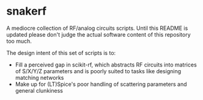 # snakerf

A mediocre collection of RF/analog circuits scripts. Until this README is updated please don't judge the actual software content of this repository too much.

The design intent of this set of scripts is to:
- Fill a perceived gap in scikit-rf, which abstracts RF circuits into matrices of S/X/Y/Z parameters and is poorly suited to tasks like designing matching networks
- Make up for (LT)Spice's poor handling of scattering parameters and general clunkiness
